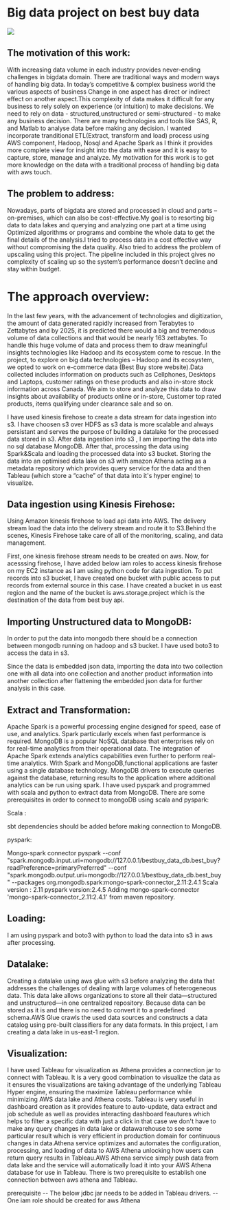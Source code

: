 # Big data project on best buy data
![](images/pipeline.PNG)
## The motivation of this work:

With increasing data volume in each industry provides never-ending challenges in bigdata domain. There are traditional ways and modern ways of handling big data. In today’s competitive & complex business world the various aspects of business Change in one aspect has direct or indirect effect on another aspect.This complexity of data makes it difficult for any business to rely solely on experience (or intuition) to make decisions. We need to rely on data - structured,unstructured or semi-structured - to make any business decision. There are many technologies and tools like SAS, R, and Matlab to analyse data before making any decision. I wanted incorporate tranditional ETL(Extract, transform and load) process using AWS component, Hadoop, Nosql and Apache Spark as I think it provides more complete view for insight into the data with ease and it is easy to capture, store, manage and analyze. My motivation for this work is to get more knowledge on the data with a traditional process of handling big data with aws touch.

## The problem to address:

Nowadays, parts of bigdata are stored and processed in cloud and parts – on-premises, which can also be cost-effective.My goal is to resorting big data to data lakes and querying and analyzing one part at a time using Optimized algorithms or programs and combine the whole data to get the final details of the analysis.I tried to process data in a cost effective way without compromising the data quality. Also tried to address the problem of upscaling using this project. The pipeline included in this project gives no complexity of scaling up so the system’s performance doesn’t decline and stay within budget.

# The approach overview:

In the last few years, with the advancement of technologies and digitization, the amount of data generated rapidly increased from Terabytes to Zettabytes and by 2025, it is predicted there would a big and tremendous volume of data collections and that would be nearly 163 zettabytes. To handle this huge volume of data and process them to draw meaningful insights technologies like Hadoop and its ecosystem come to rescue. In the project, to explore on big data technologies – Hadoop and its ecosystem, we opted to work on e-commerce data (Best Buy store website).Data collected includes information on products such as Cellphones, Desktops and Laptops, customer ratings on these products and also in-store stock information across Canada. We aim to store and analyze this data to draw insights about availability of products online or in-store, Customer top rated products, items qualifying under clearance sale and so on.

I have used kinesis firehose to create a data stream for data ingestion into s3. I have choosen s3 over HDFS as s3 data is more scalable and always persistant and serves the purpose of building a datalake for the processed data stored in s3. After data ingestion into s3 , I am importing the data into no sql database MongoDB. After that, processing the data using Spark&Scala and loading the processed data into s3 bucket. Storing the data into an optimised data lake on s3 with amazon Athena acting as a metadata repository which provides query service for the data and then Tableau (which store a “cache” of that data into it's hyper engine) to visualize.

## Data ingestion using Kinesis Firehose:

Using Amazon kinesis firehose to load api data into AWS. The delivery stream load the data into the delivery stream and route it to S3.Behind the scenes, Kinesis Firehose take care of all of the monitoring, scaling, and data management.

First, one kinesis firehose stream needs to be created on aws.
Now, for acesssing firehose, I have added below iam roles to access kinesis firehose on my EC2 instance as I am using python code for data ingestion.
To put records into s3 bucket, I have created one bucket with public access to put records from external source in this case.
I have created a bucket in us east region and the name of the bucket is aws.storage.project which is the destination of the data from best buy api.

## Importing Unstructured data to MongoDB:
In order to put the data into mongodb there should be a connection between mongodb running on hadoop and s3 bucket. I have used boto3 to access the data in s3.

Since the data is embedded json data, importing the data into two collection one with all data into one collection and another product information into another collection after flattening the embedded json data for further analysis in this case.

## Extract and Transformation:
Apache Spark is a powerful processing engine designed for speed, ease of use, and analytics. Spark particularly excels when fast performance is required. MongoDB is a popular NoSQL database that enterprises rely on for real-time analytics from their operational data. The integration of Apache Spark extends analytics capabilities even further to perform real-time analytics. With Spark and MongoDB,functional applications are faster using a single database technology. MongoDB drivers to execute queries against the database, returning results to the application where additional analytics can be run using spark. I have used pyspark and programmed with scala and python to extract data from MongoDB.
There are some prerequisites in order to connect to mongoDB using scala and pyspark:

Scala :

sbt dependencies should be added before making connection to MongoDB.

pyspark:

Mongo-spark connector
pyspark --conf "spark.mongodb.input.uri=mongodb://127.0.0.1/bestbuy_data_db.best_buy?readPreference=primaryPreferred" --conf "spark.mongodb.output.uri=mongodb://127.0.0.1/bestbuy_data_db.best_buy" --packages org.mongodb.spark:mongo-spark-connector_2.11:2.4.1
Scala version : 2.11
pyspark version:2.4.5
Adding mongo-spark-connector 'mongo-spark-connector_2.11:2.4.1' from maven repository.

## Loading:
I am using pyspark and boto3 with python to load the data into s3 in aws after processing.

## Datalake:
Creating a datalake using aws glue with s3 before analyzing the data that addresses the challenges of dealing with large volumes of heterogeneous data. This data lake allows organizations to store all their data—structured and unstructured—in one centralized repository. Because data can be stored as it is and there is no need to convert it to a predefined schema.AWS Glue crawls the used data sources and constructs a data catalog using pre-built classifiers for any data formats.
In this project, I am creating a data lake in us-east-1 region.

## Visualization:
I have used Tableau for visualization as Athena provides a connection jar to connect with Tableau. It is a very good combination to visualize the data as it ensures the visualizations are taking advantage of the underlying Tableau Hyper engine, ensuring the maximize Tableau performance while minimizing AWS data lake and Athena costs. Tableau is very useful in dashboard creation as it provides feature to auto-update, data extract and job schedule as well as provides interacting dashboard feautures which helps to filter a specific data with just a click in that case we don't have to make any query changes in data lake or datawarehouse to see some particular result which is very efficient in production domain for continuous changes in data.Athena service optimizes and automates the configuration, processing, and loading of data to AWS Athena unlocking how users can return query results in Tableau.AWS Athena service simply push data from data lake and the service will automatically load it into your AWS Athena database for use in Tableau.
There is two prerequisite to establish one connection between aws athena and Tableau.

prerequisite
-- The below jdbc jar needs to be added in Tableau drivers.
-- One iam role should be created for aws Athena
